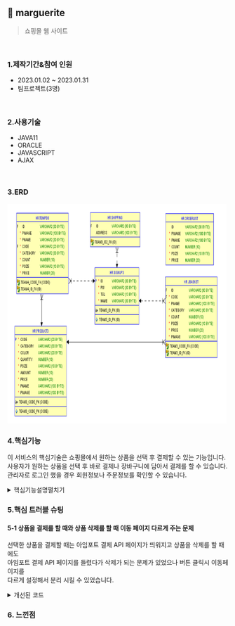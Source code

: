 ## :pushpin: marguerite
>쇼핑몰 웹 사이트   

</br>

### 1.제작기간&참여 인원
* 2023.01.02 ~ 2023.01.31
* 팀프로젝트(3명)

</br>

### 2.사용기술
* JAVA11   
* ORACLE   
* JAVASCRIPT   
* AJAX   


</br>

### 3.ERD
<img src="./쇼핑몰ERD.png" width="500" height="500">

</br>

### 4.핵심기능
이 서비스의 핵심기술은 쇼핑몰에서 원하는 상품을 선택 후 결제할 수 있는 기능입니다.   
사용자가 원하는 상품을 선택 후 바로 결제나 장바구니에 담아서 결제를 할 수 있습니다.   
관리자로 로그인 했을 경우 회원정보나 주문정보를 확인할 수 있습니다.   
   
<details>
<summary>핵심기능설명펼치기</summary>   
   
#### 4-1. 전체흐름   

<img src="./프로그램구조.PNG" width="500" height="500">   
   
#### 4-2. Controller
 * 요청처리 📍[코드확인](https://github.com/Seoha95/marguerite/blob/main/src/com/shop/controller/frontcontroller.java#:~:text=Blame-,package%20com.shop.controller%3B,%7D,-Give%20feedback)  
   * 사용자가 원하는 기능을 처리하기 위한 모든 요청을 컨트롤러에 보냅니다.   
   * 컨트롤러는 모델을 사용해서 알맞은 비즈니스 로직을 수행합니다.   
   * 사용자에게 보여줄 뷰를 선택합니다.   
   * 선택된 뷰는 사용자가 선택한 결과 화면을 보여줍니다.   
   
#### 4-3. 장바구니   
 * 장바구니에 상품 담기 📍[코드확인](https://github.com/Seoha95/marguerite/blob/main/src/dao/DAO.java#:~:text=%EC%97%90%20%EB%8D%B0%EC%9D%B4%ED%84%B0%20%EC%A0%80%EC%9E%A5-,public%20ArrayList%3CBasketVO%3E%20insertBasket(BasketVO%20bvo)%20%7B,%7D,-public%20ArrayList%3C)   
    * 이미 있는 상품을 장바구니에 담았을 때 수량만 업데이트하고 없는 상품을 담았을 때 insert를 할 수 있습니다.   
   
#### 4-4. 검색기능   
 * 상품 검색 기능 📍[코드확인](https://github.com/Seoha95/marguerite/blob/main/src/dao/DAO.java#:~:text=%7D-,public%20ArrayList%3CProductVO%3E%20outerProductInfo()%20throws%20SQLException%20%7B,%7D,-//%20%EC%A3%BC%EB%AC%B8%EB%82%B4%EC%97%ADDB%EC%97%90)   
    * 상품을 검색하는 기능입니다.      
   
#### 4-4. 베스트 상품보기   
 * 베스트 상품 띄우기 기능 📍[코드확인](https://github.com/Seoha95/marguerite/blob/main/src/dao/DAO.java#:~:text=%7D-,public%20ArrayList%3CProductVO%3E%20bestProductInfo()%20throws%20SQLException%7B,%7D,-public%20ArrayList%3C)    
    * PRODUCT3 테이블을 판매량과 가격을 내림차순으로 정렬해서 10개의 상품만 검색되도록 작성했습니다.    
    * 판매량이 높고 가격이 높은 10개 상품이 베스트 상품으로 뜨게 됩니다.   
 
#### 4-5 회원정보 조회 
 * 관리자모드 회원정보 조회 기능 📍[코드확인](https://github.com/Seoha95/marguerite/blob/main/src/dao/DAO.java#:~:text=//%20%EA%B4%80%EB%A6%AC%EC%9E%90%ED%9A%8C%EC%9B%90%EC%A0%95%EB%B3%B4-,public%20ArrayList%3CUserInfoVO%3E%20getMemberInfo()%20throws%20SQLException%7B,%7D,-//%20%EA%B4%80%EB%A6%AC%EC%9E%90%EC%9A%A9%20%EC%A3%BC%EB%AC%B8%EB%82%B4%EC%97%AD%ED%99%95%EC%9D%B8)   
   * SIGNUP3, shipping 테이블을 id로 조인하여 회원의 정보를 조회합니다.    
   * 회원의 아이디, 비밀번호, 전화번호, 이름, 주소를 확인할 수 있습니다.      
 
</br>
</details>   
   
### 5.핵심 트러블 슈팅   
   
#### 5-1 상품을 결제를 할 때와 상품 삭제를 할 때 이동 페이지 다르게 주는 문제   
선택한 상품을 결제할 때는 아임포트 결제 API 페이지가 띄워지고 상품을 삭제를 할 때에도    
아임포트 결제 API 페이지를 들렸다가 삭제가 되는 문제가 있었으나 버튼 클릭시 이동페이지를    
다르게 설정해서 분리 시킬 수 있었습니다.   
       
<details>      
<summary>개선된 코드</summary>           	
</details>   
   
   
### 6. 느낀점






